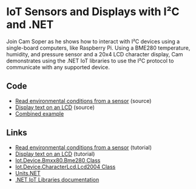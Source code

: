# IoT Sensors and Displays with I²C and .NET

Join Cam Soper as he shows how to interact with I²C devices using a single-board computers, like Raspberry Pi. Using a BME280 temperature, humidity, and pressure sensor and a 20x4 LCD character display, Cam demonstrates using the .NET IoT libraries to use the I²C protocol to communicate with any supported device.

## Code

- [Read environmental conditions from a sensor](https://github.com/MicrosoftDocs/dotnet-iot-assets/tree/main/tutorials/SensorTutorial) (source)
- [Display text on an LCD](https://github.com/MicrosoftDocs/dotnet-iot-assets/tree/main/tutorials/LcdTutorial) (source)
- [Combined example](./code/Sensor)

## Links

- [Read environmental conditions from a sensor](https://learn.microsoft.com/dotnet/iot/tutorials/temp-sensor) (tutorial)
- [Display text on an LCD](https://learn.microsoft.com/dotnet/iot/tutorials/lcd-display) (tutorial)
- [Iot.Device.Bmxx80.Bme280 Class](https://learn.microsoft.com/dotnet/api/iot.device.bmxx80.bme280?view=iot-dotnet-latest)
- [Iot.Device.CharacterLcd.Lcd2004 Class](https://learn.microsoft.com/dotnet/api/?view=iot-dotnet-latest)
- [Units.NET](https://github.com/angularsen/UnitsNet)
- [.NET IoT Libraries documentation](https://learn.microsoft.com/dotnet/iot/)
